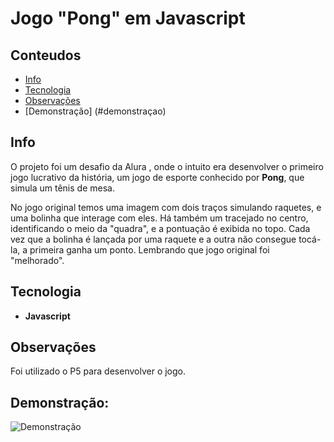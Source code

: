 # Jogo "Pong" em Javascript

## Conteudos
* [Info](#info)
* [Tecnologia](#technologia)
* [Observações](#observaçoes)
* [Demonstração] (#demonstraçao)

## Info
O projeto foi um desafio da Alura , onde o intuito era desenvolver o primeiro jogo lucrativo da história, um jogo de esporte conhecido por **Pong**, que simula um tênis de mesa.

No jogo original temos uma imagem com dois traços simulando raquetes, e uma bolinha que interage com eles. Há também um tracejado no centro, identificando o meio da "quadra",
e a pontuação é exibida no topo. Cada vez que a bolinha é lançada por uma raquete e a outra não consegue tocá-la, a primeira ganha um ponto. Lembrando que jogo original foi "melhorado".
	
## Tecnologia

* **Javascript**

	
## Observações

Foi utilizado o P5 para desenvolver o jogo.

## Demonstração:

![Demonstração](./https://github.com/raphaelagaudard/alura/blob/main/Pong/Imagem%20pong.png)
